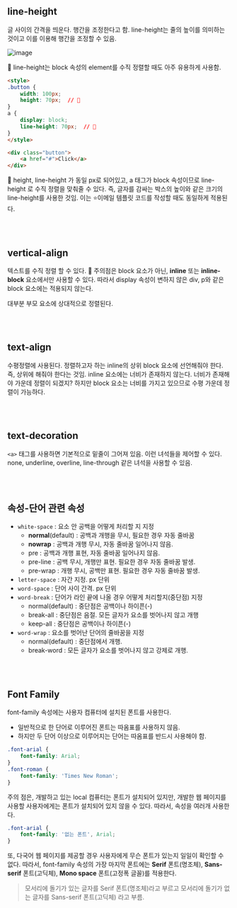 ## line-height

글 사이의 간격을 띄운다. 행간을 조정한다고 함. line-height는 줄의 높이를 의미하는 것이고 이를 이용해 행간을 조정할 수 있음.

![image](https://user-images.githubusercontent.com/59427983/136688255-c29cf0b5-5bf9-439a-8876-47a715c16427.png)

📌 line-height는 block 속성의 element를 수직 정렬할 때도 아주 유용하게 사용함.
```html
<style>
.button {
	width: 100px;
	height: 70px;  // 🚀
}
a {
	display: block;
	line-height: 70px;  // 🚀
}
</style>

<div class="button">
    <a href="#">Click</a>
</div>
```

🚀 height, line-height 가 동일 px로 되어있고, a 태그가 block 속성이므로 line-height 로 수직 정렬을 맞춰줄 수 있다. 
즉, 글자를 감싸는 박스의 높이와 같은 크기의 line-height를 사용한 것임. 이는 ⭐️이메일 템플릿 코드를 작성할 때도 동일하게 적용된다.

<br/>
<br/>

## vertical-align

텍스트를 수직 정렬 할 수 있다. 📌 주의점은 block 요소가 아닌, **inline** 또는 **inline-block** 요소에서만 사용할 수 있다. 따라서 display 속성이 변하지 않은 div, p와 같은 block 요소에는 적용되지 않는다.

대부분 부모 요소에 상대적으로 정렬된다.

<br/>
<br/>

## text-align

수평정렬에 사용된다. 정렬하고자 하는 inline의 상위 block 요소에 선언해줘야 한다. 즉, 상위에 해줘야 한다는 것임. inline 요소에는 너비가 존재하지 않는다. 너비가 존재해야 가운데 정렬이 되겠지?
하지만 block 요소는 너비를 가지고 있으므로 수평 가운데 정렬이 가능하다.

<br/>
<br/>

## text-decoration

`<a>` 태그를 사용하면 기본적으로 밑줄이 그어져 있음. 이런 녀석들을 제어할 수 있다. none, underline, overline, line-through 같은 녀석을 사용할 수 있음.

<br/>
<br/>

## 속성-단어 관련 속성

- `white-space` : 요소 안 공백을 어떻게 처리할 지 지정
  - **normal**(default) : 공백과 개행을 무시, 필요한 경우 자동 줄바꿈
  - **nowrap** : 공백과 개행 무시, 자동 줄바꿈 일어나지 않음.
  - pre : 공백과 개행 표현, 자동 줄바꿈 일어나지 않음.
  - pre-line : 공백 무시, 개행만 표현. 필요한 경우 자동 줄바꿈 발생.
  - pre-wrap : 개행 무시, 공백만 표현. 필요한 경우 자동 줄바꿈 발생.
- `letter-space` : 자간 지정. px 단위
- `word-space` : 단어 사이 간격. px 단위
- `word-break` : 단어가 라인 끝에 나올 경우 어떻게 처리할지(중단점) 지정
  - normal(default) : 중단점은 공백이나 하이픈(-)
  - break-all : 중단점은 음절. 모든 글자가 요소를 벗어나지 않고 개행
  - keep-all : 중단점은 공백이나 하이픈(-)
- `word-wrap` : 요소를 벗어난 단어의 줄바꿈을 지정
  - normal(default) : 중단점에서 개행.
  - break-word : 모든 글자가 요소를 벗어나지 않고 강제로 개행.

<br/>
<br/>

## Font Family
font-family 속성에는 사용자 컴퓨터에 설치된 폰트를 사용한다.
- 일반적으로 한 단어로 이루어진 폰트는 따옴표를 사용하지 않음.
- 하지만 두 단어 이상으로 이루어지는 단어는 따옴표를 반드시 사용해야 함.
```css
.font-arial {
	font-family: Arial;
}
.font-roman {
	font-family: 'Times New Roman';
}
```
주의 점은, 개발하고 있는 local 컴퓨터는 폰트가 설치되어 있지만, 개발한 웹 페이지를 사용할 사용자에게는 폰트가 설치되어 있지 않을 수 있다. 따라서, 속성을 여러개 사용한다.

```css
.font-arial {
	font-family: '없는 폰트', Arial;
}
```
또, 다국어 웹 페이지를 제공할 경우 사용자에게 무슨 폰트가 있는지 일일이 확인할 수 없다. 따라서, font-family 속성의 가장 마지막 폰트에는 **Serif** 폰트(명조체), **Sans-serif** 폰트(고딕체), **Mono space** 폰트(고정폭 글꼴)를 적용한다.

> 모서리에 돌기가 있는 글자를 Serif 폰트(명조체)라고 부르고 모서리에 돌기가 없는 글자를 Sans-serif 폰트(고딕체) 라고 부름.

##